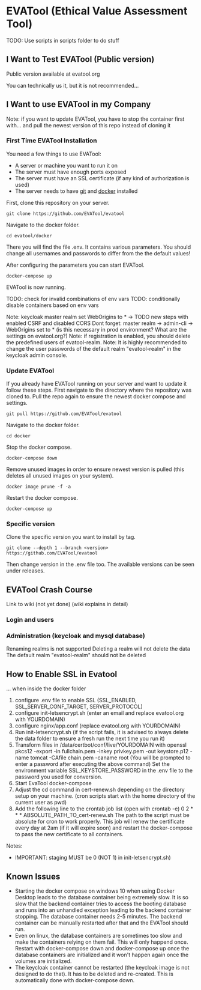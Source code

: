 # EVATool (Ethical Value Assessment Tool)

TODO: Use scripts in scripts folder to do stuff

## I Want to Test EVATool (Public version)

Public version available at evatool.org

You can technically us it, but it is not recommended...

## I Want to use EVATool in my Company

Note: if you want to update EVATool, you have to stop the container first with... and pull the newest version of this repo instead of cloning it

### First Time EVATool Installation

You need a few things to use EVATool:

- A server or machine you want to run it on
- The server must have enough ports exposed
- The server must have an SSL certificate (if any kind of authorization is used)
- The server needs to have [git](https://git-scm.com/) and [docker](https://www.docker.com/) installed

First, clone this repository on your server.

```
git clone https://github.com/EVATool/evatool
```

Navigate to the docker folder.

```
cd evatool/docker
```

There you will find the file .env. It contains various parameters. You should change all usernames and passwords to differ from the the default values!

After configuring the parameters you can start EVATool.

```
docker-compose up
```

EVATool is now running.

TODO: check for invalid combinations of env vars
TODO: conditionally disable containers based on env vars

Note: keycloak master realm set WebOrigins to *
    -> TODO new steps with enabled CSRF and disabled CORS
    Dont forget: master realm -> admin-cli -> WebOrigins set to * (is this necessary in prod environment? What are the settings on evatool.org?)
Note: if registration is enabled, you should delete the predefined users of evatool-realm.
Note: It is highly recommended to change the user passwords of the default realm "evatool-realm" in the keycloak admin console.

### Update EVATool

If you already have EVATool running on your server and want to update it follow these steps. First navigate to the directory where the repository was cloned to. Pull the repo again to ensure the newest docker compose and settings.

```
git pull https://github.com/EVATool/evatool
```

Navigate to the docker folder.

```
cd docker
```

Stop the docker compose.

```
docker-compose down
```

Remove unused images in order to ensure newest version is pulled (this deletes all unused images on your system).

```
docker image prune -f -a
```

Restart the docker compose.

```
docker-compose up
```

### Specific version

Clone the specific version you want to install by tag.

```
git clone --depth 1 --branch <version> https://github.com/EVATool/evatool
```

Then change version in the .env file too. The available versions can be seen under releases.

## EVATool Crash Course

Link to wiki (not yet done) (wiki explains in detail)

### Login and users


### Administration (keycloak and mysql database)

Renaming realms is not supported
Deleting a realm will not delete the data
The default realm "evatool-realm" should not be deleted

## How to Enable SSL in Evatool

... when inside the docker folder

1. configure .env file to enable SSL (SSL_ENABLED, SSL_SERVER_CONF_TARGET, SERVER_PROTOCOL)
2. configure init-letsencrypt.sh (enter an email and replace evatool.org with YOURDOMAIN)
3. configure nginx/app.conf (replace evatool.org with YOURDOMAIN)
4. Run init-letsencrypt.sh (if the script fails, it is advised to always delete the data folder to ensure a fresh run the next time you run it)
5. Transform files in /data/certbot/conf/live/YOURDOMAIN with
   openssl pkcs12 -export -in fullchain.pem -inkey privkey.pem -out keystore.p12 -name tomcat -CAfile chain.pem -caname root
     (You will be prompted to enter a password after executing the above command)
   Set the environment variable SSL_KEYSTORE_PASSWORD in the .env file to the password you used for conversion.
6. Start EvaTool docker-compose
7. Adjust the cd command in cert-renew.sh depending on the directory setup on your machine.
   (cron scripts start with the home directory of the current user as pwd)
8. Add the following line to the crontab job list (open with crontab -e)
   0 2 * * * ABSOLUTE_PATH_TO_cert-renew.sh
   The path to the script must be absolute for cron to work properly.
   This job will renew the certificate every day at 2am (if it will expire soon) and restart the docker-compose to pass the new certificate to all containers.

Notes:
- IMPORTANT: staging MUST be 0 (NOT 1) in init-letsencrypt.sh)

## Known Issues

- Starting the docker compose on windows 10 when using Docker Desktop leads to the database container being extremely slow. It is so slow that the backend container tries to access the booting database and runs into an unhandled exception leading to the backend container stopping. The database container needs 2-5 minutes. The backend container can be manually restarted after that and the EVATool should run.
- Even on linux, the database containers are sometimes too slow and make the containers relying on them fail. This will only happend once. Restart with docker-compose down and docker-compose up once the database containers are initialized and it won't happen again once the volumes are initialized.
- The keycloak container cannot be restarted (the keycloak image is not designed to do that). It has to be deleted and re-created. This is automatically done with docker-compose down.
